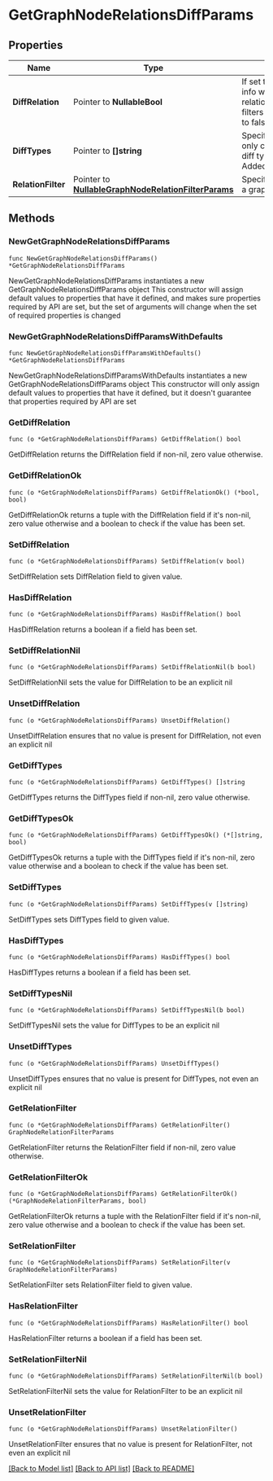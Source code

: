 # GetGraphNodeRelationsDiffParams

## Properties

Name | Type | Description | Notes
------------ | ------------- | ------------- | -------------
**DiffRelation** | Pointer to **NullableBool** | If set to false only the diff of node info will be returned else the diff of relations matching the below edge filters will also be returned. Defaults to false. | [optional] 
**DiffTypes** | Pointer to **[]string** | Specifies an optional mask to filter only certain kinds of diffs. Supported diff types - Added/Modified/Deleted/Unmodified | [optional] 
**RelationFilter** | Pointer to [**NullableGraphNodeRelationFilterParams**](GraphNodeRelationFilterParams.md) | Specifies the edges filter params for a graph node. | [optional] 

## Methods

### NewGetGraphNodeRelationsDiffParams

`func NewGetGraphNodeRelationsDiffParams() *GetGraphNodeRelationsDiffParams`

NewGetGraphNodeRelationsDiffParams instantiates a new GetGraphNodeRelationsDiffParams object
This constructor will assign default values to properties that have it defined,
and makes sure properties required by API are set, but the set of arguments
will change when the set of required properties is changed

### NewGetGraphNodeRelationsDiffParamsWithDefaults

`func NewGetGraphNodeRelationsDiffParamsWithDefaults() *GetGraphNodeRelationsDiffParams`

NewGetGraphNodeRelationsDiffParamsWithDefaults instantiates a new GetGraphNodeRelationsDiffParams object
This constructor will only assign default values to properties that have it defined,
but it doesn't guarantee that properties required by API are set

### GetDiffRelation

`func (o *GetGraphNodeRelationsDiffParams) GetDiffRelation() bool`

GetDiffRelation returns the DiffRelation field if non-nil, zero value otherwise.

### GetDiffRelationOk

`func (o *GetGraphNodeRelationsDiffParams) GetDiffRelationOk() (*bool, bool)`

GetDiffRelationOk returns a tuple with the DiffRelation field if it's non-nil, zero value otherwise
and a boolean to check if the value has been set.

### SetDiffRelation

`func (o *GetGraphNodeRelationsDiffParams) SetDiffRelation(v bool)`

SetDiffRelation sets DiffRelation field to given value.

### HasDiffRelation

`func (o *GetGraphNodeRelationsDiffParams) HasDiffRelation() bool`

HasDiffRelation returns a boolean if a field has been set.

### SetDiffRelationNil

`func (o *GetGraphNodeRelationsDiffParams) SetDiffRelationNil(b bool)`

 SetDiffRelationNil sets the value for DiffRelation to be an explicit nil

### UnsetDiffRelation
`func (o *GetGraphNodeRelationsDiffParams) UnsetDiffRelation()`

UnsetDiffRelation ensures that no value is present for DiffRelation, not even an explicit nil
### GetDiffTypes

`func (o *GetGraphNodeRelationsDiffParams) GetDiffTypes() []string`

GetDiffTypes returns the DiffTypes field if non-nil, zero value otherwise.

### GetDiffTypesOk

`func (o *GetGraphNodeRelationsDiffParams) GetDiffTypesOk() (*[]string, bool)`

GetDiffTypesOk returns a tuple with the DiffTypes field if it's non-nil, zero value otherwise
and a boolean to check if the value has been set.

### SetDiffTypes

`func (o *GetGraphNodeRelationsDiffParams) SetDiffTypes(v []string)`

SetDiffTypes sets DiffTypes field to given value.

### HasDiffTypes

`func (o *GetGraphNodeRelationsDiffParams) HasDiffTypes() bool`

HasDiffTypes returns a boolean if a field has been set.

### SetDiffTypesNil

`func (o *GetGraphNodeRelationsDiffParams) SetDiffTypesNil(b bool)`

 SetDiffTypesNil sets the value for DiffTypes to be an explicit nil

### UnsetDiffTypes
`func (o *GetGraphNodeRelationsDiffParams) UnsetDiffTypes()`

UnsetDiffTypes ensures that no value is present for DiffTypes, not even an explicit nil
### GetRelationFilter

`func (o *GetGraphNodeRelationsDiffParams) GetRelationFilter() GraphNodeRelationFilterParams`

GetRelationFilter returns the RelationFilter field if non-nil, zero value otherwise.

### GetRelationFilterOk

`func (o *GetGraphNodeRelationsDiffParams) GetRelationFilterOk() (*GraphNodeRelationFilterParams, bool)`

GetRelationFilterOk returns a tuple with the RelationFilter field if it's non-nil, zero value otherwise
and a boolean to check if the value has been set.

### SetRelationFilter

`func (o *GetGraphNodeRelationsDiffParams) SetRelationFilter(v GraphNodeRelationFilterParams)`

SetRelationFilter sets RelationFilter field to given value.

### HasRelationFilter

`func (o *GetGraphNodeRelationsDiffParams) HasRelationFilter() bool`

HasRelationFilter returns a boolean if a field has been set.

### SetRelationFilterNil

`func (o *GetGraphNodeRelationsDiffParams) SetRelationFilterNil(b bool)`

 SetRelationFilterNil sets the value for RelationFilter to be an explicit nil

### UnsetRelationFilter
`func (o *GetGraphNodeRelationsDiffParams) UnsetRelationFilter()`

UnsetRelationFilter ensures that no value is present for RelationFilter, not even an explicit nil

[[Back to Model list]](../README.md#documentation-for-models) [[Back to API list]](../README.md#documentation-for-api-endpoints) [[Back to README]](../README.md)


